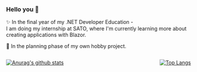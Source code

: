 ### Hello you :hibiscus:
✨ In the final year of my .NET Developer Education -  
I am doing my internship at SATO, where I'm currently learning more about creating applications with Blazor.

🌱 In the planning phase of my own hobby project.

<div style="float: left;">
  
[![Anurag's github stats](https://github-readme-stats.vercel.app/api?username=erifredrika&show_icons=true&theme=material-palenight&custom_title=Stats)](https://github.com/anuraghazra/github-readme-stats)

</div>
<div style="float: right;">
  
[![Top Langs](https://github-readme-stats.vercel.app/api/top-langs/?username=anuraghazra&layout=compact&theme=jolly&custom_title=Favourites&langs_count=5)](https://github.com/anuraghazra/github-readme-stats)

</div>
<!--

**erifredrika/erifredrika** is a ✨ _special_ ✨ repository because its `README.md` (this file) appears on your GitHub profile.

Here are some ideas to get you started:

- 🔭 I’m currently working on ...
- 🌱 I’m currently learning ...
- 👯 I’m looking to collaborate on ...
- 🤔 I’m looking for help with ...
- 💬 Ask me about ...
- 📫 How to reach me: ...
- 😄 Pronouns: ...
- ⚡ Fun fact: ...
-->
